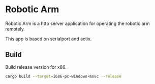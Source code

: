 # Robotic Arm

Robotic Arm is a http server application for operating the robotic arm remotely.

This app is based on serialport and actix.

## Build

Build release version for x86.

```bash
cargo build --target=i686-pc-windows-msvc --release
```
